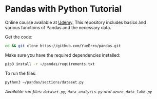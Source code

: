 # Pandas with Python Tutorial

Online course available at [Udemy](https://www.udemy.com/course/pandas-with-python-tutorial/).
This repository includes basics and various functions of Pandas and the necessary data.

Get the code:
```sh
cd && git clone https://github.com/YueErro/pandas.git
```

Make sure you have the required dependencies installed:
```sh
pip3 install -r ~/pandas/requirements.txt
```

To run the files:
```sh
python3 ~/pandas/sections/dataset.py
```

*Available run files: `dataset.py`, `data_analysis.py` and `azure_data_lake.py`*
